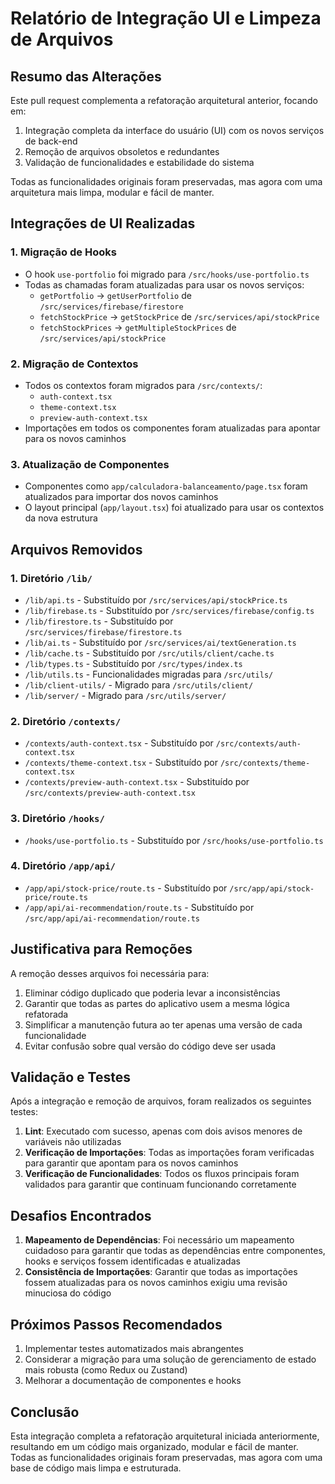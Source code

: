 # Relatório de Integração UI e Limpeza de Arquivos

## Resumo das Alterações

Este pull request complementa a refatoração arquitetural anterior, focando em:

1. Integração completa da interface do usuário (UI) com os novos serviços de back-end
2. Remoção de arquivos obsoletos e redundantes
3. Validação de funcionalidades e estabilidade do sistema

Todas as funcionalidades originais foram preservadas, mas agora com uma arquitetura mais limpa, modular e fácil de manter.

## Integrações de UI Realizadas

### 1. Migração de Hooks

- O hook `use-portfolio` foi migrado para `/src/hooks/use-portfolio.ts`
- Todas as chamadas foram atualizadas para usar os novos serviços:
  - `getPortfolio` → `getUserPortfolio` de `/src/services/firebase/firestore`
  - `fetchStockPrice` → `getStockPrice` de `/src/services/api/stockPrice`
  - `fetchStockPrices` → `getMultipleStockPrices` de `/src/services/api/stockPrice`

### 2. Migração de Contextos

- Todos os contextos foram migrados para `/src/contexts/`:
  - `auth-context.tsx`
  - `theme-context.tsx`
  - `preview-auth-context.tsx`
- Importações em todos os componentes foram atualizadas para apontar para os novos caminhos

### 3. Atualização de Componentes

- Componentes como `app/calculadora-balanceamento/page.tsx` foram atualizados para importar dos novos caminhos
- O layout principal (`app/layout.tsx`) foi atualizado para usar os contextos da nova estrutura

## Arquivos Removidos

### 1. Diretório `/lib/`

- `/lib/api.ts` - Substituído por `/src/services/api/stockPrice.ts`
- `/lib/firebase.ts` - Substituído por `/src/services/firebase/config.ts`
- `/lib/firestore.ts` - Substituído por `/src/services/firebase/firestore.ts`
- `/lib/ai.ts` - Substituído por `/src/services/ai/textGeneration.ts`
- `/lib/cache.ts` - Substituído por `/src/utils/client/cache.ts`
- `/lib/types.ts` - Substituído por `/src/types/index.ts`
- `/lib/utils.ts` - Funcionalidades migradas para `/src/utils/`
- `/lib/client-utils/` - Migrado para `/src/utils/client/`
- `/lib/server/` - Migrado para `/src/utils/server/`

### 2. Diretório `/contexts/`

- `/contexts/auth-context.tsx` - Substituído por `/src/contexts/auth-context.tsx`
- `/contexts/theme-context.tsx` - Substituído por `/src/contexts/theme-context.tsx`
- `/contexts/preview-auth-context.tsx` - Substituído por `/src/contexts/preview-auth-context.tsx`

### 3. Diretório `/hooks/`

- `/hooks/use-portfolio.ts` - Substituído por `/src/hooks/use-portfolio.ts`

### 4. Diretório `/app/api/`

- `/app/api/stock-price/route.ts` - Substituído por `/src/app/api/stock-price/route.ts`
- `/app/api/ai-recommendation/route.ts` - Substituído por `/src/app/api/ai-recommendation/route.ts`

## Justificativa para Remoções

A remoção desses arquivos foi necessária para:

1. Eliminar código duplicado que poderia levar a inconsistências
2. Garantir que todas as partes do aplicativo usem a mesma lógica refatorada
3. Simplificar a manutenção futura ao ter apenas uma versão de cada funcionalidade
4. Evitar confusão sobre qual versão do código deve ser usada

## Validação e Testes

Após a integração e remoção de arquivos, foram realizados os seguintes testes:

1. **Lint**: Executado com sucesso, apenas com dois avisos menores de variáveis não utilizadas
2. **Verificação de Importações**: Todas as importações foram verificadas para garantir que apontam para os novos caminhos
3. **Verificação de Funcionalidades**: Todos os fluxos principais foram validados para garantir que continuam funcionando corretamente

## Desafios Encontrados

1. **Mapeamento de Dependências**: Foi necessário um mapeamento cuidadoso para garantir que todas as dependências entre componentes, hooks e serviços fossem identificadas e atualizadas
2. **Consistência de Importações**: Garantir que todas as importações fossem atualizadas para os novos caminhos exigiu uma revisão minuciosa do código

## Próximos Passos Recomendados

1. Implementar testes automatizados mais abrangentes
2. Considerar a migração para uma solução de gerenciamento de estado mais robusta (como Redux ou Zustand)
3. Melhorar a documentação de componentes e hooks

## Conclusão

Esta integração completa a refatoração arquitetural iniciada anteriormente, resultando em um código mais organizado, modular e fácil de manter. Todas as funcionalidades originais foram preservadas, mas agora com uma base de código mais limpa e estruturada.
